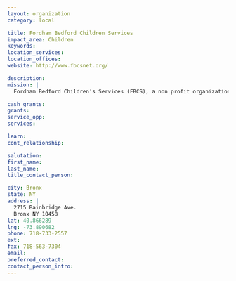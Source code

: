```yaml
---
layout: organization
category: local

title: Fordham Bedford Children Services
impact_area: Children
keywords: 
location_services: 
location_offices: 
website: http://www.fbcsnet.org/

description: 
mission: |
  Fordham Bedford Children’s Services (FBCS), a non profit organization founded by the Fordham Bedford Housing Corporation, is committed to serving the children and families of the Northwest Bronx and its surrounding areas. FBCS seeks new and innovative ways to strengthen families by providing a variety of programs and services. In partnership with the community and other local not-for-profit organizations, Children's Services is addressing the ever changing needs of a community that has long been neglected.

cash_grants: 
grants: 
service_opp: 
services: 

learn: 
cont_relationship: 

salutation: 
first_name: 
last_name: 
title_contact_person: 

city: Bronx
state: NY
address: |
  2715 Bainbridge Ave.     
  Bronx NY 10458
lat: 40.866289
lng: -73.890682
phone: 718-733-2557
ext: 
fax: 718-563-7304
email: 
preferred_contact: 
contact_person_intro: 
---
```

